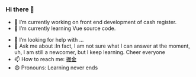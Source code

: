 ### Hi there 👋

- 🔭 I’m currently working on front end development of cash register.
- 🌱 I’m currently learning Vue source code.
<!-- - 👯 I’m looking to collaborate on ... -->
- 🤔 I’m looking for help with ...
- 💬 Ask me about :In fact, I am not sure what I can answer at the moment, uh, I am still a newcomer, but I keep learning. Cheer everyone
- 📫 How to reach me:  [掘金](https://juejin.cn/user/3289337926283534) 
- 😄 Pronouns: Learning never ends
<!-- - ⚡ Fun fact: ... -->
<!--
**Mingo-233/Mingo-233** is a ✨ _special_ ✨ repository because its `README.md` (this file) appears on your GitHub profile.

Here are some ideas to get you started:

- 🔭 I’m currently working on ...
- 🌱 I’m currently learning ...
- 👯 I’m looking to collaborate on ...
- 🤔 I’m looking for help with ...
- 💬 Ask me about ...
- 📫 How to reach me: ...
- 😄 Pronouns: ...
- ⚡ Fun fact: ...
-->
